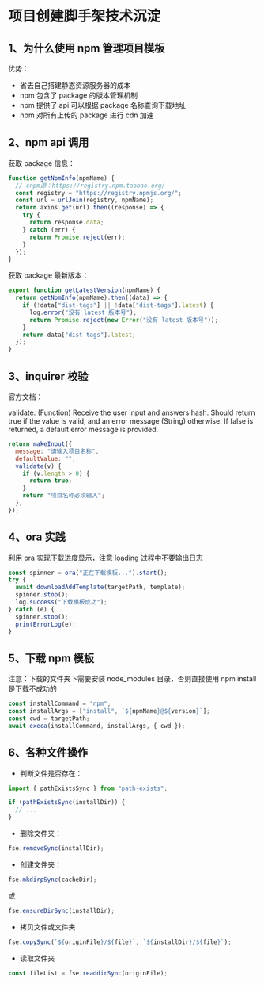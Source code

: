 # 项目创建脚手架技术沉淀

## 1、为什么使用 npm 管理项目模板

优势：

- 省去自己搭建静态资源服务器的成本
- npm 包含了 package 的版本管理机制
- npm 提供了 api 可以根据 package 名称查询下载地址
- npm 对所有上传的 package 进行 cdn 加速

## 2、npm api 调用

获取 package 信息：

```js
function getNpmInfo(npmName) {
  // cnpm源：https://registry.npm.taobao.org/
  const registry = "https://registry.npmjs.org/";
  const url = urlJoin(registry, npmName);
  return axios.get(url).then((response) => {
    try {
      return response.data;
    } catch (err) {
      return Promise.reject(err);
    }
  });
}
```

获取 package 最新版本：

```js
export function getLatestVersion(npmName) {
  return getNpmInfo(npmName).then((data) => {
    if (!data["dist-tags"] || !data["dist-tags"].latest) {
      log.error("没有 latest 版本号");
      return Promise.reject(new Error("没有 latest 版本号"));
    }
    return data["dist-tags"].latest;
  });
}
```

## 3、inquirer 校验

官方文档：

validate: (Function) Receive the user input and answers hash. Should return true if the value is valid, and an error
message (String) otherwise. If false is returned, a default error message is provided.

```js
return makeInput({
  message: "请输入项目名称",
  defaultValue: "",
  validate(v) {
    if (v.length > 0) {
      return true;
    }
    return "项目名称必须输入";
  },
});
```

## 4、ora 实践

利用 ora 实现下载进度显示，注意 loading 过程中不要输出日志

```js
const spinner = ora("正在下载模板...").start();
try {
  await downloadAddTemplate(targetPath, template);
  spinner.stop();
  log.success("下载模板成功");
} catch (e) {
  spinner.stop();
  printErrorLog(e);
}
```

## 5、下载 npm 模板

注意：下载的文件夹下需要安装 node_modules 目录，否则直接使用 npm install 是下载不成功的

```js
const installCommand = "npm";
const installArgs = ["install", `${npmName}@${version}`];
const cwd = targetPath;
await execa(installCommand, installArgs, { cwd });
```

## 6、各种文件操作

- 判断文件是否存在：

```js
import { pathExistsSync } from "path-exists";

if (pathExistsSync(installDir)) {
  // ...
}
```

- 删除文件夹：

```js
fse.removeSync(installDir);
```

- 创建文件夹：

```js
fse.mkdirpSync(cacheDir);
```

或

```js
fse.ensureDirSync(installDir);
```

- 拷贝文件或文件夹

```js
fse.copySync(`${originFile}/${file}`, `${installDir}/${file}`);
```

- 读取文件夹

```js
const fileList = fse.readdirSync(originFile);
```
